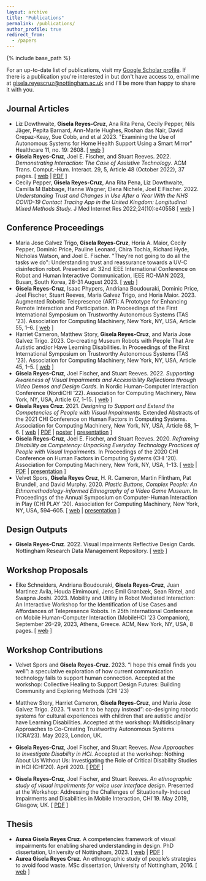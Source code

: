 ```yaml
---
layout: archive
title: "Publications"
permalink: /publications/
author_profile: true
redirect_from:
  - /papers
---
```


{% include base_path %}

For an up-to-date list of publications, visit my [Google Scholar profile](https://scholar.google.com/citations?user=EQ520LIAAAAJ&hl=en).
If there is a publication you're interested in but don't have access to, email me at [gisela.reyescruz@nottingham.ac.uk](mailto:gisela.reyescruz@nottingham.ac.uk) and I'll be more than happy to share it with you. 

## Journal Articles
* Liz Dowthwaite, __Gisela Reyes-Cruz__, Ana Rita Pena, Cecily Pepper, Nils Jäger, Pepita Barnard, Ann-Marie Hughes, Roshan das Nair, David Crepaz-Keay, Sue Cobb, and et al.2023. "Examining the Use of Autonomous Systems for Home Health Support Using a Smart Mirror" Healthcare 11, no. 19: 2608. [ [web](https://doi.org/10.3390/healthcare11192608) ]
* __Gisela Reyes-Cruz__, Joel E. Fischer, and Stuart Reeves. 2022. _Demonstrating Interaction: The Case of Assistive Technology_. ACM Trans. Comput.-Hum. Interact. 29, 5, Article 48 (October 2022), 37 pages. [ [web](https://dl.acm.org/doi/abs/10.1145/3514236) \| [PDF](../files/accessible-TOCHI-Demonstrating-Interaction.pdf) ]  
* Cecily Pepper, __Gisela Reyes-Cruz__, Ana Rita Pena, Liz Dowthwaite, Camilla M Babbage, Hanne Wagner, Elena Nichele, Joel E Fischer. 2022. _Understanding Trust and Changes in Use After a Year With the NHS COVID-19 Contact Tracing App in the United Kingdom: Longitudinal Mixed Methods Study._ J Med Internet Res 2022;24(10):e40558 [ [web](https://www.jmir.org/2022/10/e40558) ]

## Conference Proceedings
* Maria Jose Galvez Trigo, __Gisela Reyes-Cruz__, Horia A. Maior, Cecily Pepper, Dominic Price, Pauline Leonard, Chira Tochia, Richard Hyde, Nicholas Watson, and Joel E. Fischer. "They’re not going to do all the tasks we do": Understanding trust and reassurance towards a UV-C disinfection robot. Presented at: 32nd IEEE International Conference on Robot and Human Interactive Communication, IEEE RO-MAN 2023, Busan, South Korea, 28-31 August 2023. [ [web](https://doi.org/10.1109/RO-MAN57019.2023.10309364) ]
* __Gisela Reyes-Cruz__, Isaac Phypers, Andriana Boudouraki, Dominic Price, Joel Fischer, Stuart Reeves, Maria Galvez Trigo, and Horia Maior. 2023. Augmented Robotic Telepresence (ART): A Prototype for Enhancing Remote Interaction and Participation. In Proceedings of the First International Symposium on Trustworthy Autonomous Systems (TAS '23). Association for Computing Machinery, New York, NY, USA, Article 55, 1–6. [ [web](https://doi.org/10.1145/3597512.3597532) ]
* Harriet Cameron, Matthew Story, __Gisela Reyes-Cruz__, and Maria Jose Galvez Trigo. 2023. Co-creating Museum Robots with People That Are Autistic and/or Have Learning Disabilities. In Proceedings of the First International Symposium on Trustworthy Autonomous Systems (TAS '23). Association for Computing Machinery, New York, NY, USA, Article 45, 1–5. [ [web](whttps://doi.org/10.1145/3597512.3597525) ]
* __Gisela Reyes-Cruz__, Joel Fischer, and Stuart Reeves. 2022. _Supporting Awareness of Visual Impairments and Accessibility Reflections through Video Demos and Design Cards._ In Nordic Human-Computer Interaction Conference (NordiCHI '22). Association for Computing Machinery, New York, NY, USA, Article 67, 1–15. [ [web](https://dl.acm.org/doi/abs/10.1145/3546155.3546697) ]
* __Gisela Reyes Cruz__. 2021. _Designing to Support and Extend the Competencies of People with Visual Impairments._ Extended Abstracts of the 2021 CHI Conference on Human Factors in Computing Systems. Association for Computing Machinery, New York, NY, USA, Article 68, 1–6. [ [web](https://dl.acm.org/doi/10.1145/3411763.3443425) \| [PDF](../files/CHI2021-DC.pdf) \| [poster](../files/CHI2021-DC-poster.pdf) \| [presentation](https://www.youtube.com/watch?v=SKjxuqtx62A) ]
* __Gisela Reyes-Cruz__, Joel E. Fischer, and Stuart Reeves. 2020. _Reframing Disability as Competency: Unpacking Everyday Technology Practices of People with Visual Impairments._ In Proceedings of the 2020 CHI Conference on Human Factors in Computing Systems (CHI '20). Association for Computing Machinery, New York, NY, USA, 1–13.  [ [web](https://doi.org/10.1145/3313831.3376767) \| [PDF](../files/Reframing-disability-as-competency.pdf) \| [presentation](https://www.youtube.com/watch?v=-Pk3MzIe9NM) ]
* Velvet Spors, __Gisela Reyes Cruz__, H. R. Cameron, Martin Flintham, Pat Brundell, and David Murphy. 2020. _Plastic Buttons, Complex People: An Ethnomethodology-informed Ethnography of a Video Game Museum._ In Proceedings of the Annual Symposium on Computer-Human Interaction in Play (CHI PLAY '20). Association for Computing Machinery, New York, NY, USA, 594–605. [ [web](https://dl.acm.org/doi/10.1145/3410404.3414234) \| [presentation](https://www.youtube.com/watch?v=PtE6cOWnf_I) ]

##  Design Outputs
* __Gisela Reyes-Cruz__. 2022. Visual Impairments Reflective Design Cards. Nottingham Research Data Management Repository. [ [web](http://doi.org/10.17639/nott.7231) ]

## Workshop Proposals
* Eike Schneiders, Andriana Boudouraki, __Gisela Reyes-Cruz__, Juan Martinez Avila, Houda Elmimouni, Jens Emil Grønbæk, Sean Rintel, and Swapna Joshi. 2023. Mobility and Utility in Robot Mediated Interaction: An Interactive Workshop for the Identification of Use Cases and Affordances of Telepresence Robots. In 25th International Conference on Mobile Human-Computer Interaction (MobileHCI ’23 Companion), September 26–29, 2023, Athens, Greece. ACM, New York, NY, USA, 8 pages. [ [web](https://doi.org/10.1145/3565066.3609791) ]

## Workshop Contributions
* Velvet Spors and __Gisela Reyes-Cruz__. 2023. “I hope this email finds you well”: a speculative exploration of how current communication technology fails to support human connection. Accepted at the workshop: Collective Healing to Support Design Futures: Building Community and Exploring Methods (CHI ’23)

* Matthew Story, Harriet Cameron, __Gisela Reyes-Cruz__, and Maria Jose Galvez Trigo. 2023. “I want it to be happy instead”: co-designing robotic systems for cultural experiences with children that are autistic and/or have Learning Disabilities. Accepted at the workshop: Multidisciplinary Approaches to Co-Creating Trustworthy Autonomous Systems (ICRA’23). May 2023, London, UK.

* __Gisela Reyes-Cruz__, Joel Fischer, and Stuart Reeves. _New Approaches to Investigate Disability in HCI._ Accepted at the workshop: Nothing About Us Without Us: Investigating the Role of Critical Disability Studies in HCI (CHI’20). April 2020. [ [PDF](../files/New-Approaches-Workshop.pdf) ]
* __Gisela Reyes-Cruz__, Joel Fischer, and Stuart Reeves. _An ethnographic study of visual impairments for voice user interface design._ Presented at the Workshop: Addressing the Challenges of Situationally-Induced Impairments and Disabilities in Mobile Interaction, CHI'19. May 2019, Glasgow, UK. [ [PDF](../files/Visual-impairments-and-voice-user-interface-design.pdf) ]

## Thesis 
* __Aurea Gisela Reyes Cruz__. A competencies framework of visual impairments for enabling shared understanding in design. PhD dissertation, University of Nottingham, 2023. [ [web](https://eprints.nottingham.ac.uk/72224/) \| [PDF](../files/reyescruz-phd-thesis.pdf) ]
* __Aurea Gisela Reyes Cruz__. An ethnographic study of people’s strategies to avoid food waste. MSc dissertation, University of Nottingham, 2016. [ [web](https://eprints.nottingham.ac.uk/39156/) ]